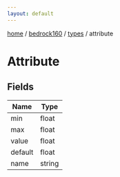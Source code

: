 ```yaml
---
layout: default
---
```


[home](/)  /  [bedrock160](/protocol/bedrock160)  /  [types](/protocol/bedrock160/types)  /  attribute

# Attribute

## Fields

Name | Type
---|---
min | float
max | float
value | float
default | float
name | string
